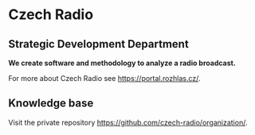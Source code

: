 # Czech Radio 

## Strategic Development Department

**We create software and methodology to analyze a radio broadcast.**

For more about Czech Radio see https://portal.rozhlas.cz/.

## Knowledge base 

Visit the private repository https://github.com/czech-radio/organization/.
